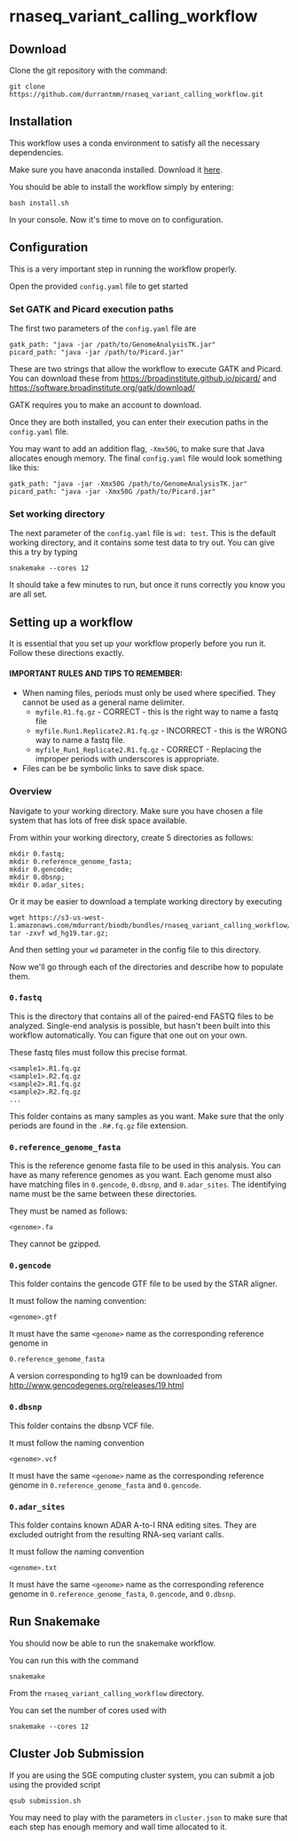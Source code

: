 # rnaseq_variant_calling_workflow

## Download
Clone the git repository with the command:

    git clone https://github.com/durrantmm/rnaseq_variant_calling_workflow.git

## Installation

This workflow uses a conda environment to satisfy all the necessary dependencies.
 
Make sure you have anaconda installed. Download it [here](https://www.continuum.io/downloads).

You should be able to install the workflow simply by entering:

    bash install.sh

In your console. Now it's time to move on to configuration.

## Configuration
This is a very important step in running the workflow properly.

Open the provided `config.yaml` file to get started

### Set GATK and Picard execution paths
The first two parameters of the `config.yaml` file are

    gatk_path: "java -jar /path/to/GenomeAnalysisTK.jar"
    picard_path: "java -jar /path/to/Picard.jar"

These are two strings that allow the workflow to execute GATK and Picard.
You can download these from 
https://broadinstitute.github.io/picard/ 
and 
https://software.broadinstitute.org/gatk/download/

GATK requires you to make an account to download.

Once they are both installed, you can enter their execution paths in the `config.yaml` file.

You may want to add an addition flag, `-Xmx50G`, to make sure that Java allocates enough memory. The final
`config.yaml` file would look something like this:

    gatk_path: "java -jar -Xmx50G /path/to/GenomeAnalysisTK.jar"
    picard_path: "java -jar -Xmx50G /path/to/Picard.jar"
    
### Set working directory
The next parameter of the `config.yaml` file is `wd: test`. This is the default working directory, and it contains
some test data to try out. You can give this a try by typing
    
    snakemake --cores 12
    
It should take a few minutes to run, but once it runs correctly you know you are all set.

## Setting up a workflow
It is essential that you set up your workflow properly before you run it. Follow these directions exactly.

#### IMPORTANT RULES AND TIPS TO REMEMBER:
* When naming files, periods must only be used where specified. They cannot be used as a general name delimiter.
    * `myfile.R1.fq.gz` - CORRECT - this is the right way to name a fastq file
    * `myfile.Run1.Replicate2.R1.fq.gz` - INCORRECT - this is the WRONG way to name a fastq file.
    * `myfile_Run1_Replicate2.R1.fq.gz` - CORRECT - Replacing the improper periods with underscores is appropriate.
* Files can be be symbolic links to save disk space.

### Overview
Navigate to your working directory. Make sure you have chosen a file system that has lots of free disk space available.

From within your working directory, create 5 directories as follows:

    mkdir 0.fastq;
    mkdir 0.reference_genome_fasta;
    mkdir 0.gencode;
    mkdir 0.dbsnp;
    mkdir 0.adar_sites;

Or it may be easier to download a template working directory by executing 

    wget https://s3-us-west-1.amazonaws.com/mdurrant/biodb/bundles/rnaseq_variant_calling_workflow/wd_hg19.tar.gz;
    tar -zxvf wd_hg19.tar.gz;

And then setting your `wd` parameter in the config file to this directory.

Now we'll go through each of the directories and describe how to populate them.

### `0.fastq`
This is the directory that contains all of the paired-end FASTQ files to be analyzed. Single-end analysis is possible,
but hasn't been built into this workflow automatically. You can figure that one out on your own.

These fastq files must follow this precise format.

    <sample1>.R1.fq.gz
    <sample1>.R2.fq.gz
    <sample2>.R1.fq.gz
    <sample2>.R2.fq.gz
    ...
    
This folder contains as many samples as you want. Make sure that the only periods are found in the `.R#.fq.gz` file extension.

### `0.reference_genome_fasta`
This is the reference genome fasta file to be used in this analysis. You can have as many reference genomes as you want.
Each genome must also have matching files in `0.gencode`, `0.dbsnp`, and `0.adar_sites`. The identifying name must
be the same between these directories. 

They must be named as follows:

    <genome>.fa

They cannot be gzipped. 

### `0.gencode`
This folder contains the gencode GTF file to be used by the STAR aligner.
 
It must follow the naming convention:

    <genome>.gtf
    
It must have the same `<genome>` name as the corresponding reference genome in 

`0.reference_genome_fasta`

A version corresponding to hg19 can be downloaded from http://www.gencodegenes.org/releases/19.html
    
### `0.dbsnp`
This folder contains the dbsnp VCF file.

It must follow the naming convention

    <genome>.vcf

It must have the same `<genome>` name as the corresponding reference genome in 
`0.reference_genome_fasta` and `0.gencode`.    

### `0.adar_sites`
This folder contains known ADAR A-to-I RNA editing sites. They are excluded outright from the
resulting RNA-seq variant calls.

It must follow the naming convention

    <genome>.txt

It must have the same `<genome>` name as the corresponding reference genome in 
`0.reference_genome_fasta`, `0.gencode`, and `0.dbsnp`.
    
## Run Snakemake
You should now be able to run the snakemake workflow.

You can run this with the command

    snakemake
    
From the `rnaseq_variant_calling_workflow` directory.

You can set the number of cores used with

    snakemake --cores 12


## Cluster Job Submission
If you are using the SGE computing cluster system, you can submit a job using the provided script
 
    qsub submission.sh

You may need to play with the parameters in `cluster.json` to make sure that each step has enough memory and wall time 
allocated to it.